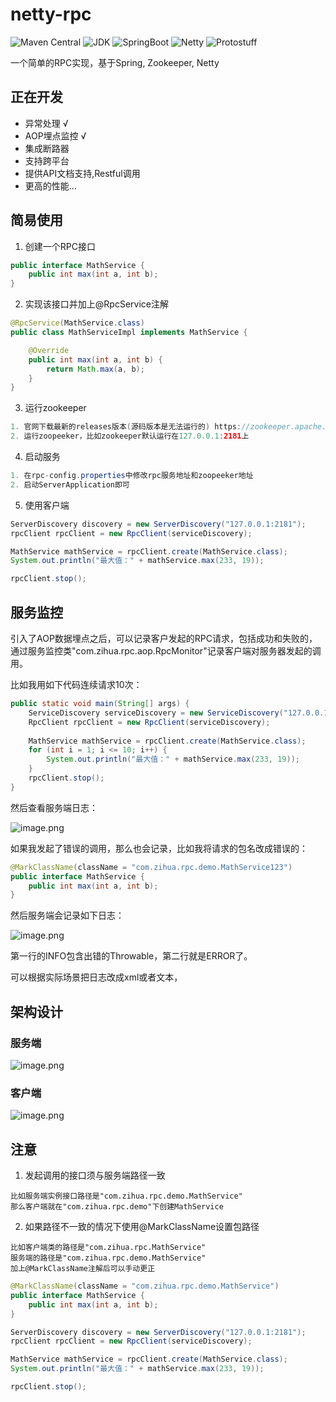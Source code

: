 # netty-rpc

![Maven Central](https://img.shields.io/badge/Maven%20Central-v3.6.1-blue)
![JDK](https://img.shields.io/badge/JDK-8+-brightgreen)
![SpringBoot](https://img.shields.io/badge/SpringBoot-v2.2.4.RELEASE-green)
![Netty](https://img.shields.io/badge/Netty-v4.1.42-red)
![Protostuff](https://img.shields.io/badge/Protostuff-v1.0.8-orange)

一个简单的RPC实现，基于Spring, Zookeeper, Netty

## 正在开发

- 异常处理 √
- AOP埋点监控 √
- 集成断路器
- 支持跨平台
- 提供API文档支持,Restful调用
- 更高的性能...

## 简易使用

1.  创建一个RPC接口

```java
public interface MathService {
    public int max(int a, int b);
}
```

2.  实现该接口并加上@RpcService注解

```java
@RpcService(MathService.class)
public class MathServiceImpl implements MathService {

    @Override
    public int max(int a, int b) {
        return Math.max(a, b);
    }
}
```

3.  运行zookeeper

```java
1. 官网下载最新的releases版本(源码版本是无法运行的) https://zookeeper.apache.org/releases.html
2. 运行zoopeeker，比如zookeeper默认运行在127.0.0.1:2181上
```

4.  启动服务

```java
1. 在rpc-config.properties中修改rpc服务地址和zoopeeker地址
2. 启动ServerApplication即可
```

5.  使用客户端

```java
ServerDiscovery discovery = new ServerDiscovery("127.0.0.1:2181");
rpcClient rpcClient = new RpcClient(serviceDiscovery);

MathService mathService = rpcClient.create(MathService.class);
System.out.println("最大值：" + mathService.max(233, 19));

rpcClient.stop();
```

## 服务监控

引入了AOP数据埋点之后，可以记录客户发起的RPC请求，包括成功和失败的，通过服务监控类"com.zihua.rpc.aop.RpcMonitor"记录客户端对服务器发起的调用。

比如我用如下代码连续请求10次：
```java
public static void main(String[] args) {
    ServiceDiscovery serviceDiscovery = new ServiceDiscovery("127.0.0.1:2181");
    RpcClient rpcClient = new RpcClient(serviceDiscovery);
    
    MathService mathService = rpcClient.create(MathService.class);
    for (int i = 1; i <= 10; i++) {
        System.out.println("最大值：" + mathService.max(233, 19));            
    }
    rpcClient.stop();
}
```

然后查看服务端日志：

![image.png](https://iblog-zihua.oss-cn-beijing.aliyuncs.com/image_1587716937710.png?x-oss-process=style/iBlog)



如果我发起了错误的调用，那么也会记录，比如我将请求的包名改成错误的：
```java
@MarkClassName(className = "com.zihua.rpc.demo.MathService123")
public interface MathService {
    public int max(int a, int b);
}
```

然后服务端会记录如下日志：

![image.png](https://iblog-zihua.oss-cn-beijing.aliyuncs.com/image_1587716947302.png?x-oss-process=style/iBlog)


第一行的INFO包含出错的Throwable，第二行就是ERROR了。

可以根据实际场景把日志改成xml或者文本，



## 架构设计

### 服务端

![image.png](https://iblog-zihua.oss-cn-beijing.aliyuncs.com/image_1587534981067.png?x-oss-process=style/iBlog)

### 客户端

![image.png](https://iblog-zihua.oss-cn-beijing.aliyuncs.com/image_1587535011284.png?x-oss-process=style/iBlog)


## 注意

1. 发起调用的接口须与服务端路径一致
```
比如服务端实例接口路径是"com.zihua.rpc.demo.MathService"
那么客户端就在"com.zihua.rpc.demo"下创建MathService
```

2. 如果路径不一致的情况下使用@MarkClassName设置包路径
```
比如客户端类的路径是"com.zihua.rpc.MathService"
服务端的路径是"com.zihua.rpc.demo.MathService"
加上@MarkClassName注解后可以手动更正
```
```java
@MarkClassName(className = "com.zihua.rpc.demo.MathService")
public interface MathService {
    public int max(int a, int b);
}
```
```java
ServerDiscovery discovery = new ServerDiscovery("127.0.0.1:2181");
rpcClient rpcClient = new RpcClient(serviceDiscovery);

MathService mathService = rpcClient.create(MathService.class);
System.out.println("最大值：" + mathService.max(233, 19));

rpcClient.stop();
```
